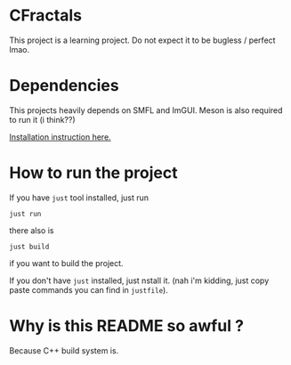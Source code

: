 # CFractals

This project is a learning project. Do not expect it to be bugless / perfect lmao.

# Dependencies

This projects heavily depends on SMFL and ImGUI. Meson is also required to run it (i think??) 
 
[Installation instruction here.](https://letmegooglethat.com/?q=How+to+install+SFML+and+imgui+and+imgui-sfml)


# How to run the project

If you have `just` tool installed, just run

    just run

there also is 

    just build

if you want to build the project.

If you don't have `just` installed, just nstall it. (nah i'm kidding, just copy paste commands you can find in `justfile`).


# Why is this README so awful ?

Because C++ build system is.
